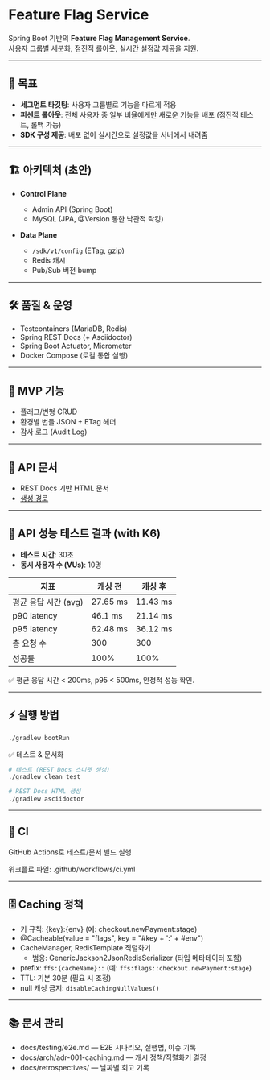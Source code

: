 # Feature Flag Service

Spring Boot 기반의 **Feature Flag Management Service**.  
사용자 그룹별 세분화, 점진적 롤아웃, 실시간 설정값 제공을 지원.

---
## 🎯 목표
- **세그먼트 타깃팅**: 사용자 그룹별로 기능을 다르게 적용
- **퍼센트 롤아웃**: 전체 사용자 중 일부 비율에게만 새로운 기능을 배포 (점진적 테스트, 롤백 가능)
- **SDK 구성 제공**: 배포 없이 실시간으로 설정값을 서버에서 내려줌

---

## 🏗️ 아키텍처 (초안)
- **Control Plane**
    - Admin API (Spring Boot)
    - MySQL (JPA, @Version 통한 낙관적 락킹)

- **Data Plane**
    - `/sdk/v1/config` (ETag, gzip)
    - Redis 캐시
    - Pub/Sub 버전 bump

--- 
## 🛠 품질 & 운영
- Testcontainers (MariaDB, Redis)
- Spring REST Docs (+ Asciidoctor)
- Spring Boot Actuator, Micrometer
- Docker Compose (로컬 통합 실행)

---

## 🚀 MVP 기능
- 플래그/변형 CRUD
- 환경별 번들 JSON + ETag 헤더
- 감사 로그 (Audit Log)

---

## 📄 API 문서
- REST Docs 기반 HTML 문서
- [생성 경로](build/docs/asciidoc/index.html)

---


## 🧪 API 성능 테스트 결과 (with K6)

- **테스트 시간**: 30초
- **동시 사용자 수 (VUs)**: 10명

| 지표                          | 캐싱 전   | 캐싱 후   |
|-------------------------------|-----------|-----------|
| 평균 응답 시간 (avg)          | 27.65 ms  | 11.43 ms  |
| p90 latency                   | 46.1 ms   | 21.14 ms  |
| p95 latency                   | 62.48 ms  | 36.12 ms  |
| 총 요청 수                    | 300       | 300       |
| 성공률                        | 100%      | 100%      |

✅ 평균 응답 시간 < 200ms, p95 < 500ms, 안정적 성능 확인.

---

## ⚡ 실행 방법
```bash
./gradlew bootRun
```
✅ 테스트 & 문서화
```bash
# 테스트 (REST Docs 스니펫 생성)
./gradlew clean test

# REST Docs HTML 생성
./gradlew asciidoctor

```

---
## 🔄 CI

GitHub Actions로 테스트/문서 빌드 실행

워크플로 파일: .github/workflows/ci.yml

---

## 🗄️ Caching 정책
- 키 규칙: {key}:{env} (예: checkout.newPayment:stage)
- @Cacheable(value = "flags", key = "#key + ':' + #env")
- CacheManager, RedisTemplate 직렬화기
  - 범용: GenericJackson2JsonRedisSerializer (타입 메타데이터 포함)
- prefix: `ffs:{cacheName}::` (예: `ffs:flags::checkout.newPayment:stage`)
- TTL: 기본 30분 (필요 시 조정)
- null 캐싱 금지: `disableCachingNullValues()`
---

## 📚 문서 관리
- docs/testing/e2e.md — E2E 시나리오, 실행법, 이슈 기록
- docs/arch/adr-001-caching.md — 캐시 정책/직렬화기 결정
- docs/retrospectives/ — 날짜별 회고 기록


